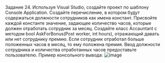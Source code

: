 Задание 24. Используя Visual Studio, создайте проект по шаблону Console Application.
Создайте перечисление, в котором будут содержаться должности сотрудников как имена констант.
Присвойте каждой константе значение, задающее количество часов, которые должен отработать сотрудник за месяц.
Создайте класс Accauntant с методом bool AskForBonus(Post worker, int hours), отражающий давать или нет сотруднику премию.
Если сотрудник отработал больше положенных часов в месяц, то ему положена премия.
Ввод должности сотрудника и количества отработанных часов предоставьте пользователю.
Пример консольного вывода:
![image](https://github.com/user-attachments/assets/72b89637-71ef-4276-b4c4-06ef22aad775)


